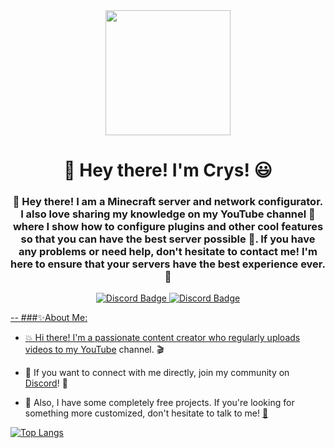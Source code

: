 <div id="header" align="center">
    <img src="[[https://media1.giphy.com/media/v1.Y2lkPTc5MGI3NjExZTM4NGY3OWFlYjNjYWFjNmNjZmUzMzJjNzg1NzdjMzU0Zjk5YTFiNCZjdD1n/XE90Rm9DzCVfHb7zTe/giphy.gif](https://giphy.com/gifs/minecraft-live-minecraft-mob-vote-kGUzUvlbhIPoFAvexa)](https://media0.giphy.com/media/kGUzUvlbhIPoFAvexa/giphy.gif?cid=ecf05e47x7jgxdckswxv2ymj4si3pg694nw7148pb1qif11m&rid=giphy.gif&ct=g)"
        width="200" />
    <h1 align="center">👋 Hey there! I'm Crys! 😃</h1>
    <h3 align="center">👋 Hey there! I am a Minecraft server and network configurator. I also love sharing my knowledge on my YouTube channel 🎥 where I show how to configure plugins and other cool features so that you can have the best server possible 🚀. If you have any problems or need help, don't hesitate to contact me! I'm here to ensure that your servers have the best experience ever. 💪
    </h3>
</div>

<div id="header" align="center">
    <a href="https://discord.gg/qqTzknbS45" target="_blank">
        <img src="https://img.shields.io/discord/1054259347426922586?logo=Discord&style=for-the-badge" alt="Discord Badge"
    </a>
    <a href="https://www.youtube.com/@Mr-Crys" target="_blank">
        <img src="https://img.shields.io/youtube/channel/subscribers/@Mr-Crys?logo=Youtube&style=social" alt="Discord Badge"
    </a>
</div>

--
###✨About Me:

- 💥 Hi there! I'm a passionate content creator who regularly uploads videos to my [YouTube](https://www.youtube.com/@Mr-Crys/featured) channel. 🎬
        
- 📱 If you want to connect with me directly, join my community on [Discord](https://discord.gg/qqTzknbS45)! 🤝
        
- 🎁 Also, I have some completely free projects. If you're looking for something more customized, don't hesitate to talk to me! [💬](https://discord.gg/qqTzknbS45)

[![Top Langs](https://github-readme-stats.vercel.app/api/top-langs/?username=Crys&hide=javascript,html)](https://github.com/anuraghazra/github-readme-stats)


